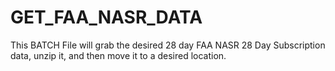 # GET_FAA_NASR_DATA
This BATCH File will grab the desired 28 day FAA NASR 28 Day Subscription data, unzip it, and then move it to a desired location.
